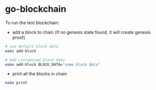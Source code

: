 # go-blockchain

To run the test blockchain:

- add a block to chain (if no genesis state found, it will create genesis proof)

```sh
# use default block data
make add-block

# add customized block data
make add-block BLOCK_DATA="some block data"
```

- print all the blocks in chain

```sh
make print
```
